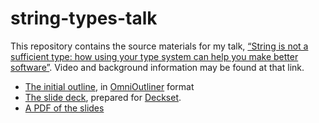 # string-types-talk

This repository contains the source materials for my talk, [“String is not a sufficient type: how using your type system can help you make better software”](https://www.dzombak.com/talks/2015-12-10-String-is-not-a-sufficient-type--how-using-your-type-system-can-help-you-make-better-software.html). Video and background information may be found at that link.

- [The initial outline](https://github.com/cdzombak/string-types-talk/tree/master/String%20is%20not%20a%20sufficient%20type.oo3), in [OmniOutliner](https://www.omnigroup.com/omnioutliner) format
- [The slide deck](https://github.com/cdzombak/string-types-talk/blob/master/String%20is%20not%20a%20sufficient%20type.md), prepared for [Deckset](http://www.decksetapp.com).
- [A PDF of the slides](https://github.com/cdzombak/string-types-talk/blob/master/String%20is%20not%20a%20sufficient%20type.pdf)
